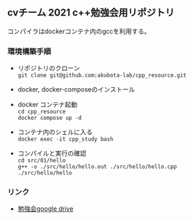 ## cvチーム 2021 c++勉強会用リポジトリ

コンパイラはdockerコンテナ内のgccを利用する。

### 環境構築手順
- リポジトリのクローン  
```git clone git@github.com:akubota-lab/cpp_resource.git```

- docker, docker-composeのインストール
- docker コンテナ起動  
  ```cd cpp_resource```  
  ```docker compose up -d```
- コンテナ内のシェルに入る  
  ```docker exec -it cpp_study bash```
- コンパイルと実行の確認  
  ```cd src/01/hello```  
  ```g++ -o ./src/hello/hello.out ./src/hello/hello.cpp```  
  ```./src/hello/hello ```

### リンク
- [勉強会google drive](https://drive.google.com/drive/folders/1TOsHqS-WhmQut8p7lIOdJPDxP-dhP_4E)